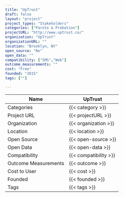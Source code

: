 ```yaml
---
title: "UpTrust"
draft: false
layout: "project"
project_types: "Stakeholders"
categories: ["Parole & Probation"]
projectURL: "http://www.uptrust.co/"
organization: "UpTrust"
organizationURL: ""
location: "Brooklyn, NY"
open_source: "No"
open_data: ""
compatibility: ["SMS","Web"]
outcome_measurements: ""
cost: "Free"
founded: "2015"
tags: [""]

---
```



Name                    |  UpTrust    
------------------------|----
Categories              | {{< category >}} 
Project URL             | {{< projectURL >}} 
Organization            | {{< organization >}} 
Location                | {{< location >}} 
Open Source             | {{< open-source >}} 
Open Data               | {{< open-data >}} 
Compatibility           | {{< compatibility >}} 
Outcome Measurements    | {{< outcome >}} 
Cost to User            | {{< cost >}} 
Founded                 | {{< founded >}} 
Tags                    | {{< tags >}} 

